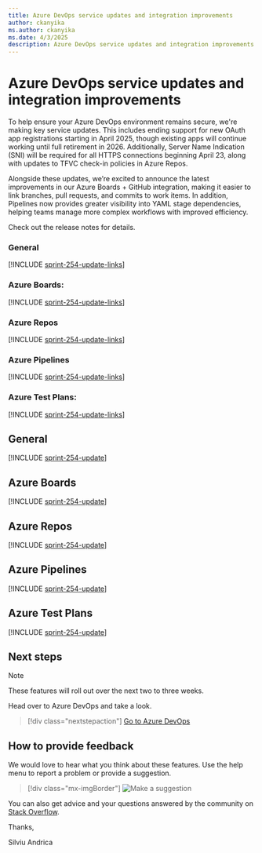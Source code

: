 ```yaml
---
title: Azure DevOps service updates and integration improvements
author: ckanyika
ms.author: ckanyika
ms.date: 4/3/2025
description: Azure DevOps service updates and integration improvements
---
```

# Azure DevOps service updates and integration improvements

To help ensure your Azure DevOps environment remains secure, we're making key service updates. This includes ending support for new OAuth app registrations starting in April 2025, though existing apps will continue working until full retirement in 2026. Additionally, Server Name Indication (SNI) will be required for all HTTPS connections beginning April 23, along with updates to TFVC check-in policies in Azure Repos.

Alongside these updates, we’re excited to announce the latest improvements in our Azure Boards + GitHub integration, making it easier to link branches, pull requests, and commits to work items. In addition, Pipelines now provides greater visibility into YAML stage dependencies, helping teams manage more complex workflows with improved efficiency.

Check out the release notes for details.

### General

[!INCLUDE [sprint-254-update-links](includes/general/sprint-254-update-links.md)] 

### Azure Boards:

[!INCLUDE [sprint-254-update-links](includes/boards/sprint-254-update-links.md)]

### Azure Repos

[!INCLUDE [sprint-254-update-links](includes/repos/sprint-254-update-links.md)]

### Azure Pipelines

[!INCLUDE [sprint-254-update-links](includes/pipelines/sprint-254-update-links.md)]

### Azure Test Plans:

[!INCLUDE [sprint-254-update-links](includes/testplans/sprint-254-update-links.md)]

## General

[!INCLUDE [sprint-254-update](includes/general/sprint-254-update.md)]

## Azure Boards

[!INCLUDE [sprint-254-update](includes/boards/sprint-254-update.md)]

## Azure Repos

[!INCLUDE [sprint-254-update](includes/repos/sprint-254-update.md)]

## Azure Pipelines

[!INCLUDE [sprint-254-update](includes/pipelines/sprint-254-update.md)]

## Azure Test Plans

[!INCLUDE [sprint-254-update](includes/testplans/sprint-254-update.md)]

## Next steps

> [!NOTE]
> These features will roll out over the next two to three weeks.

Head over to Azure DevOps and take a look.

> [!div class="nextstepaction"] 
> [Go to Azure DevOps](https://go.microsoft.com/fwlink/?LinkId=307137&campaign=o~msft~docs~product-vsts~release-notes)

## How to provide feedback

We would love to hear what you think about these features. Use the help menu to report a problem or provide a suggestion.

> [!div class="mx-imgBorder"] 
> ![Make a suggestion](../media/make-a-suggestion.png)

You can also get advice and your questions answered by the community on [Stack Overflow](https://stackoverflow.com/questions/tagged/azure-devops).

Thanks,

Silviu Andrica
